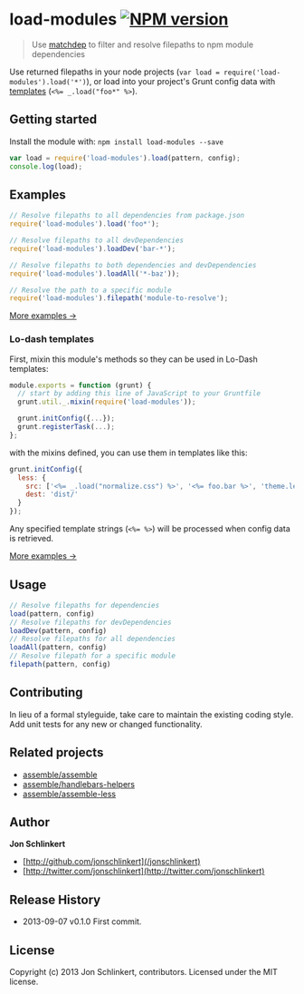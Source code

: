 # load-modules [![NPM version](https://badge.fury.io/js/load-modules.png)](http://badge.fury.io/js/load-modules)

> Use [matchdep](/tkellen/node-matchdep) to filter and resolve filepaths to npm module dependencies

Use returned filepaths in your node projects (`var load = require('load-modules').load('*')`), or load into your project's Grunt config data with [templates](http://gruntjs.com/api/grunt.template) (`<%= _.load("foo*" %>`).


## Getting started

Install the module with: `npm install load-modules --save`

```js
var load = require('load-modules').load(pattern, config);
console.log(load);
```


## Examples

```js
// Resolve filepaths to all dependencies from package.json
require('load-modules').load('foo*');

// Resolve filepaths to all devDependencies
require('load-modules').loadDev('bar-*');

// Resolve filepaths to both dependencies and devDependencies
require('load-modules').loadAll('*-baz'));

// Resolve the path to a specific module
require('load-modules').filepath('module-to-resolve');
```

[More examples →](EXAMPLES.md)

### Lo-dash templates

First, mixin this module's methods so they can be used in Lo-Dash templates:

```js
module.exports = function (grunt) {
  // start by adding this line of JavaScript to your Gruntfile
  grunt.util._.mixin(require('load-modules'));

  grunt.initConfig({...});
  grunt.registerTask(...);
};
```

with the mixins defined, you can use them in templates like this:

```js
grunt.initConfig({
  less: {
    src: ['<%= _.load("normalize.css") %>', '<%= foo.bar %>', 'theme.less'],
    dest: 'dist/'
  }
});
```
Any specified template strings (`<%= %>`) will be processed when config data is retrieved.

[More examples →](EXAMPLES.md)


## Usage

```js
// Resolve filepaths for dependencies
load(pattern, config)
// Resolve filepaths for devDependencies
loadDev(pattern, config)
// Resolve filepaths for all dependencies
loadAll(pattern, config)
// Resolve filepath for a specific module
filepath(pattern, config)
```


## Contributing
In lieu of a formal styleguide, take care to maintain the existing coding style. Add unit tests for any new or changed functionality.


## Related projects

+ [assemble/assemble](https://assemble.io)
+ [assemble/handlebars-helpers](/assemble/handlebars-helpers)
+ [assemble/assemble-less](/assemble/assemble-less)


## Author

**Jon Schlinkert**

+ [http://github.com/jonschlinkert](/jonschlinkert)
+ [http://twitter.com/jonschlinkert](http://twitter.com/jonschlinkert)


## Release History
* 2013-09-07    v0.1.0    First commit.


## License
Copyright (c) 2013 Jon Schlinkert, contributors.
Licensed under the MIT license.
